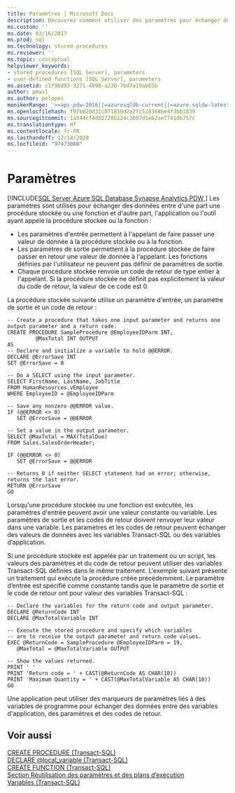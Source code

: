 ```yaml
---
title: Paramètres | Microsoft Docs
description: Découvrez comment utiliser des paramètres pour échanger des données entre des procédures et des fonctions stockées et l’application ou l’outil ayant appelé la procédure ou la fonction stockée.
ms.custom: ''
ms.date: 03/16/2017
ms.prod: sql
ms.technology: stored-procedures
ms.reviewer: ''
ms.topic: conceptual
helpviewer_keywords:
- stored procedures [SQL Server], parameters
- user-defined functions [SQL Server], parameters
ms.assetid: c1f9bd93-3271-4098-a23b-7bd7a19ab65b
author: pmasl
ms.author: pelopes
monikerRange: '>=aps-pdw-2016||=azuresqldb-current||=azure-sqldw-latest||>=sql-server-2016||>=sql-server-linux-2017||=azuresqldb-mi-current'
ms.openlocfilehash: f9fb820d31c071850d2a2fc510368be4f3bb1839
ms.sourcegitcommit: 1a544cf4dd2720b124c3697d1e62ae7741db757c
ms.translationtype: HT
ms.contentlocale: fr-FR
ms.lasthandoff: 12/14/2020
ms.locfileid: "97473080"
---
```

# <a name="parameters"></a>Paramètres
[!INCLUDE[SQL Server Azure SQL Database Synapse Analytics PDW ](../../includes/applies-to-version/sql-asdb-asdbmi-asa-pdw.md)]
Les paramètres sont utilisés pour échanger des données entre d'une part une procédure stockée ou une fonction et d'autre part, l'application ou l'outil ayant appelé la procédure stockée ou la fonction : 

*  Les paramètres d'entrée permettent à l'appelant de faire passer une valeur de donnée à la procédure stockée ou à la fonction.
*  Les paramètres de sortie permettent à la procédure stockée de faire passer en retour une valeur de donnée à l'appelant. Les fonctions définies par l'utilisateur ne peuvent pas définir de paramètres de sortie.
*  Chaque procédure stockée renvoie un code de retour de type entier à l'appelant. Si la procédure stockée ne définit pas explicitement la valeur du code de retour, la valeur de ce code est 0.

La procédure stockée suivante utilise un paramètre d'entrée, un paramètre de sortie et un code de retour :
```
-- Create a procedure that takes one input parameter and returns one output parameter and a return code.
CREATE PROCEDURE SampleProcedure @EmployeeIDParm INT,
         @MaxTotal INT OUTPUT
AS
-- Declare and initialize a variable to hold @@ERROR.
DECLARE @ErrorSave INT
SET @ErrorSave = 0

-- Do a SELECT using the input parameter.
SELECT FirstName, LastName, JobTitle
FROM HumanResources.vEmployee
WHERE EmployeeID = @EmployeeIDParm

-- Save any nonzero @@ERROR value.
IF (@@ERROR <> 0)
   SET @ErrorSave = @@ERROR

-- Set a value in the output parameter.
SELECT @MaxTotal = MAX(TotalDue)
FROM Sales.SalesOrderHeader;

IF (@@ERROR <> 0)
   SET @ErrorSave = @@ERROR

-- Returns 0 if neither SELECT statement had an error; otherwise, returns the last error.
RETURN @ErrorSave
GO
```

Lorsqu'une procédure stockée ou une fonction est exécutée, les paramètres d'entrée peuvent avoir une valeur constante ou variable. Les paramètres de sortie et les codes de retour doivent renvoyer leur valeur dans une variable. Les paramètres et les codes de retour peuvent échanger des valeurs de données avec les variables Transact-SQL ou des variables d’application.

Si une procédure stockée est appelée par un traitement ou un script, les valeurs des paramètres et du code de retour peuvent utiliser des variables Transact-SQL définies dans le même traitement. L'exemple suivant présente un traitement qui exécute la procédure créée précédemment. Le paramètre d’entrée est spécifié comme constante tandis que le paramètre de sortie et le code de retour ont pour valeur des variables Transact-SQL :
```
-- Declare the variables for the return code and output parameter.
DECLARE @ReturnCode INT
DECLARE @MaxTotalVariable INT

-- Execute the stored procedure and specify which variables
-- are to receive the output parameter and return code values.
EXEC @ReturnCode = SampleProcedure @EmployeeIDParm = 19,
   @MaxTotal = @MaxTotalVariable OUTPUT

-- Show the values returned.
PRINT ' '
PRINT 'Return code = ' + CAST(@ReturnCode AS CHAR(10))
PRINT 'Maximum Quantity = ' + CAST(@MaxTotalVariable AS CHAR(10))
GO
```

Une application peut utiliser des marqueurs de paramètres liés à des variables de programme pour échanger des données entre des variables d'application, des paramètres et des codes de retour.

## <a name="see-also"></a>Voir aussi
[CREATE PROCEDURE (Transact-SQL)](../../t-sql/statements/create-procedure-transact-sql.md)   
 [DECLARE @local_variable (Transact-SQL)](../../t-sql/language-elements/declare-local-variable-transact-sql.md)   
 [CREATE FUNCTION (Transact-SQL)](../../t-sql/statements/create-function-transact-sql.md)   
 [Section Réutilisation des paramètres et des plans d’exécution](../../relational-databases/query-processing-architecture-guide.md)   
 [Variables (Transact-SQL)](../../t-sql/language-elements/variables-transact-sql.md)
